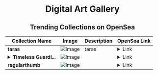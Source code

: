 <div align="center">

# Digital Art Gallery

## Trending Collections on OpenSea

| Collection Name                       | Image                                                                                     | Description                       | OpenSea Link                                                                                          |
|---------------------------------------|-------------------------------------------------------------------------------------------|-----------------------------------|--------------------------------------------------------------------------------------------------------|
| **taras** | ![Image](https://i.seadn.io/s/raw/files/9334f0a72635513c56105f09454abfc5.jpg?w=500&auto=format?w=200&auto=format) | taras | <details><summary>Link</summary>[taras](https://opensea.io/collection/taras-37)</details> |
| **<details><summary>Timeless Guardi...</summary>Timeless Guardians</details>** | ![Image](https://i.seadn.io/s/raw/files/d9bab370f986663f97d9d934d37ee212.jpg?w=500&auto=format?w=200&auto=format) |  | <details><summary>Link</summary>[Timeless Guardians](https://opensea.io/collection/timeless-guardians)</details> |
| **regularthumb** | ![Image](https://i.seadn.io/s/raw/files/a53f570553aa61932cba051f9b3a38f5.png?w=500&auto=format?w=200&auto=format) |  | <details><summary>Link</summary>[regularthumb](https://opensea.io/collection/regularthumb)</details> |

</div>